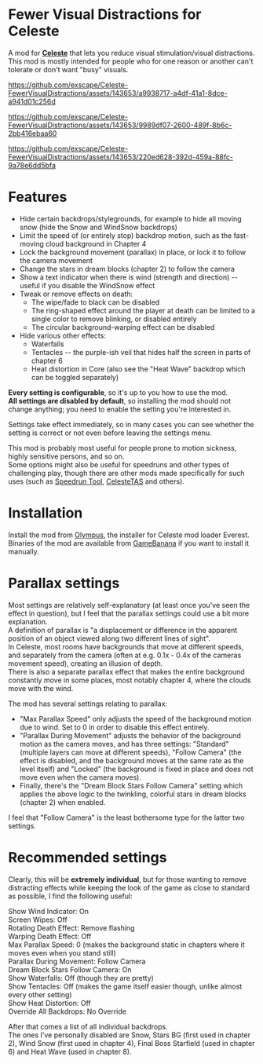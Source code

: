 # Fewer Visual Distractions for Celeste

A mod for **[Celeste](https://store.steampowered.com/app/504230/Celeste/)** that lets you reduce visual stimulation/visual distractions.  
This mod is mostly intended for people who for one reason or another can't tolerate or don't want "busy" visuals.



https://github.com/exscape/Celeste-FewerVisualDistractions/assets/143653/a9938717-a4df-41a1-8dce-a941d01c256d



https://github.com/exscape/Celeste-FewerVisualDistractions/assets/143653/9989df07-2600-489f-8b6c-2bb416ebaa60



https://github.com/exscape/Celeste-FewerVisualDistractions/assets/143653/220ed628-392d-459a-88fc-9a78e6dd5bfa



# Features

* Hide certain backdrops/stylegrounds, for example to hide all moving snow (hide the Snow and WindSnow backdrops)
* Limit the speed of (or entirely stop) backdrop motion, such as the fast-moving cloud background in Chapter 4
* Lock the background movement (parallax) in place, or lock it to follow the camera movement
* Change the stars in dream blocks (chapter 2) to follow the camera
* Show a text indicator when there is wind (strength and direction) -- useful if you disable the WindSnow effect
* Tweak or remove effects on death:
  - The wipe/fade to black can be disabled
  - The ring-shaped effect around the player at death can be limited to a single color to remove blinking, or disabled entirely
  - The circular background-warping effect can be disabled
* Hide various other effects:
  - Waterfalls
  - Tentacles -- the purple-ish veil that hides half the screen in parts of chapter 6
  - Heat distortion in Core (also see the "Heat Wave" backdrop which can be toggled separately)

**Every setting is configurable**, so it's up to you how to use the mod.  
**All settings are disabled by default**, so installing the mod should not change anything; you need to enable the setting you're interested in.

Settings take effect immediately, so in many cases you can see whether the setting is correct or not even before leaving the settings menu.  

This mod is probably most useful for people prone to motion sickness, highly sensitive persons, and so on.  
Some options might also be useful for speedruns and other types of challenging play, though there are other mods made specifically for such uses (such as [Speedrun Tool](https://gamebanana.com/tools/6597), [CelesteTAS](https://gamebanana.com/tools/6715) and others).

# Installation

Install the mod from [Olympus](https://everestapi.github.io/), the installer for Celeste mod loader Everest.  
Binaries of the mod are available from [GameBanana](https://gamebanana.com/mods/491205) if you want to install it manually.

# Parallax settings

Most settings are relatively self-explanatory (at least once you've seen the effect in question), but I feel that the parallax settings could use a bit more explanation.  
A definition of parallax is "a displacement or difference in the apparent position of an object viewed along two different lines of sight".  
In Celeste, most rooms have backgrounds that move at different speeds, and separately from the camera (often at e.g. 0.1x - 0.4x of the cameras movement speed), creating an illusion of depth.  
There is also a separate parallax effect that makes the entire background constantly move in some places, most notably chapter 4, where the clouds move with the wind.

The mod has several settings relating to parallax:

* "Max Parallax Speed" only adjusts the speed of the background motion due to wind. Set to 0 in order to disable this effect entirely.
* "Parallax During Movement" adjusts the behavior of the background motion as the camera moves, and has three settings: "Standard" (multiple layers can move at different speeds), "Follow Camera" (the effect is disabled, and the background moves at the same rate as the level itself) and "Locked" (the background is fixed in place and does not move even when the camera moves).
* Finally, there's the "Dream Block Stars Follow Camera" setting which applies the above logic to the twinkling, colorful stars in dream blocks (chapter 2) when enabled.

I feel that "Follow Camera" is the least bothersome type for the latter two settings.

# Recommended settings

Clearly, this will be **extremely individual**, but for those wanting to remove distracting effects while keeping the look of the game as close to standard as possible, I find the following useful:

Show Wind Indicator: On  
Screen Wipes: Off  
Rotating Death Effect: Remove flashing  
Warping Death Effect: Off  
Max Parallax Speed: 0 (makes the background static in chapters where it moves even when you stand still)  
Parallax During Movement: Follow Camera  
Dream Block Stars Follow Camera: On  
Show Waterfalls: Off (though they are pretty)  
Show Tentacles: Off (makes the game itself easier though, unlike almost every other setting)  
Show Heat Distortion: Off  
Override All Backdrops: No Override  

After that comes a list of all individual backdrops.  
The ones I've personally disabled are Snow, Stars BG (first used in chapter 2), Wind Snow (first used in chapter 4), Final Boss Starfield (used in chapter 6) and Heat Wave (used in chapter 8).
